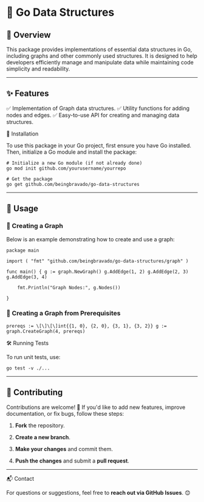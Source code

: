 #   📌 Go Data Structures

## 📖 Overview

This package provides implementations of essential data structures in
Go, including graphs and other commonly used structures. It is designed
to help developers efficiently manage and manipulate data while
maintaining code simplicity and readability.

---

## ✨ Features

✅ Implementation of Graph data structures. ✅ Utility functions for
adding nodes and edges. ✅ Easy-to-use API for creating and managing
data structures.

🔧 Installation

To use this package in your Go project, first ensure you have Go
installed. Then, initialize a Go module and install the package:

```
# Initialize a new Go module (if not already done)
go mod init github.com/yourusername/yourrepo

# Get the package
go get github.com/beingbravado/go-data-structures
```

---

## 🚀 Usage

### 🔹 Creating a Graph

Below is an example demonstrating how to create and use a graph:

```
package main

import ( "fmt" "github.com/beingbravado/go-data-structures/graph" )

func main() { g := graph.NewGraph() g.AddEdge(1, 2) g.AddEdge(2, 3)
g.AddEdge(3, 4)

    fmt.Println("Graph Nodes:", g.Nodes())

}
```

### 🔹 Creating a Graph from Prerequisites

```
prereqs := \[\]\[\]int{{1, 0}, {2, 0}, {3, 1}, {3, 2}} g :=
graph.CreateGraph(4, prereqs)
```

🛠 Running Tests

To run unit tests, use:

```
go test -v ./...
```

---

## 🤝 Contributing

Contributions are welcome! 🎉 If you'd like to add new features, improve
documentation, or fix bugs, follow these steps:

1. **Fork** the repository.

2. **Create a new branch**.

3. **Make your changes** and commit them.

4. **Push the changes** and submit a **pull request**.

---

📬 Contact

For questions or suggestions, feel free to **reach out via GitHub Issues**.
😊
